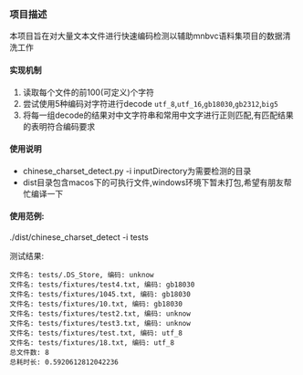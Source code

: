 ### 项目描述
本项目旨在对大量文本文件进行快速编码检测以辅助mnbvc语料集项目的数据清洗工作

#### 实现机制
1. 读取每个文件的前100(可定义)个字符
2. 尝试使用5种编码对字符进行decode ```utf_8```,```utf_16```,```gb18030```,```gb2312```,```big5```
3. 将每一组decode的结果对中文字符串和常用中文字进行正则匹配,有匹配结果的表明符合编码要求


#### 使用说明
* chinese_charset_detect.py -i <inputDirectory> inputDirectory为需要检测的目录
* dist目录包含macos下的可执行文件,windows环境下暂未打包,希望有朋友帮忙编译一下


#### 使用范例:
./dist/chinese_charset_detect -i tests

测试结果:
```
文件名: tests/.DS_Store, 编码: unknow
文件名: tests/fixtures/test4.txt, 编码: gb18030
文件名: tests/fixtures/1045.txt, 编码: gb18030
文件名: tests/fixtures/10.txt, 编码: gb18030
文件名: tests/fixtures/test2.txt, 编码: unknow
文件名: tests/fixtures/test3.txt, 编码: unknow
文件名: tests/fixtures/test.txt, 编码: utf_8
文件名: tests/fixtures/18.txt, 编码: utf_8
总文件数: 8
总耗时长: 0.5920612812042236
```
